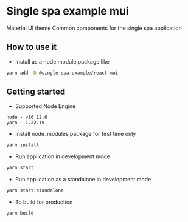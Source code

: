 # Single spa example mui

Material UI theme Common components for the single spa application

## How to use it

- Install as a node module package like

```sh
yarn add -D @single-spa-example/react-mui
```

## Getting started

- Supported Node Engine
```
node - v16.12.0
yarn - 1.22.19
```

- Install node_modules package for first time only

```sh
yarn install
````

- Run application in development mode

```sh
yarn start
```

- Run application as a standalone in development mode

```sh
yarn start:standalone
```

- To build for production

```sh
yarn build
```
